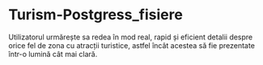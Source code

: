 # Turism-Postgress_fisiere
Utilizatorul urmărește sa redea în mod real, rapid și eficient detalii despre orice fel de zona cu atracții turistice, astfel încât acestea să fie prezentate într-o lumină cât mai clară.
